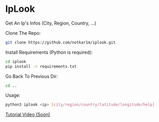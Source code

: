 # IpLook
Get An Ip's Infos (City, Region, Country, ...)

Clone The Repo:
```sh
git clone https://github.com/notkar1m/iplook.git
```
Install Requirements (Python is required):
```sh
cd iplook
pip install -r requirements.txt
```
Go Back To Previous Dir:
```sh
cd ..
```
Usage:
```sh
python3 iplook <ip> [city/region/country/latitude/longitude/help]
```

[Tutorial Video (Soon)](https://youtube.com)
